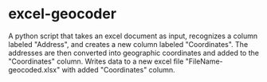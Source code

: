 # excel-geocoder
A python script that takes an excel document as input, recognizes a column labeled "Address", and creates a new column labeled "Coordinates". The addresses are then converted into geographic coordinates and added to the "Coordinates" column. Writes data to a new excel file "FileName-geocoded.xlsx" with added "Coordinates" column.
